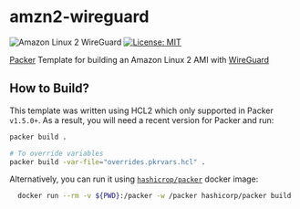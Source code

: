 # amzn2-wireguard
![Amazon Linux 2 WireGuard](https://github.com/zmingxie/amzn2-wireguard-ami/workflows/Amazon%20Linux%202%20WireGuard%20AMI%20Build/badge.svg?branch=master)
[![License: MIT](https://img.shields.io/badge/License-MIT-blue.svg)](https://opensource.org/licenses/MIT)

[Packer](https://www.packer.io/) Template for building an Amazon Linux 2 AMI with [WireGuard](https://www.wireguard.com/)


## How to Build?

This template was written using HCL2 which only supported in Packer `v1.5.0+`. As a result, you will need a recent version for Packer and run:
```bash
packer build .

# To override variables
packer build -var-file="overrides.pkrvars.hcl" .
```

Alternatively, you can run it using [`hashicrop/packer`](https://hub.docker.com/r/hashicorp/packer/) docker image:
```bash
  docker run --rm -v ${PWD}:/packer -w /packer hashicorp/packer build .
```
